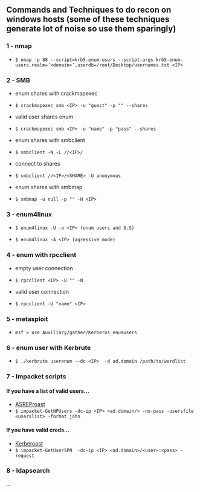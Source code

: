 ## Commands and Techniques to do recon on windows hosts (some of these techniques generate lot of noise so use them sparingly)

### 1 - nmap

* ``` $ nmap -p 88 --script=krb5-enum-users --script-args krb5-enum-users.realm=’<domain>’,userdb=/root/Desktop/usernames.txt <IP> ``` 

### 2 - SMB

* enum shares with crackmapexec 
* ``` $ crackmapexec smb <IP> -u "guest" -p "" --shares ```

* valid user shares enum
* ``` $ crackmapexec smb <IP> -u "name" -p "pass" --shares ```

* enum shares with smbclient
* ``` $ smbclient -N -L //<IP>/ ```

* connect to shares
* ``` $ smbclient //<IP>/<SHARE> -U anonymous ``` 

* enum shares with smbmap 
* ``` $ smbmap -u null -p "" -H <IP> ```


### 3 - enum4linux

* ``` $ enum4linux -U -o <IP> (enum users and O.S) ```   

* ``` $ enum4linux -A <IP> (agressive mode) ```


### 4 - enum with rpcclient 

* empty user connection 
* ``` $ rpcclient <IP> -U "" -N ```

* valid user connection
* ``` $ rpcclient -U "name" <IP> ```


### 5 - metasploit

* ``` msf > use Auxiliary/gather/Kerberos_enumusers ```


### 6 - enum user with Kerbrute

* ``` $ ./kerbrute userenum --dc <IP>  -d ad.domain /path/to/wordlist ```


### 7 - Impacket scripts

#### If you have a list of valid users...
* [ASREProast](https://www.thehacker.recipes/ad/movement/kerberos/asreproast) 
* ``` $ impacket-GetNPUsers -dc-ip <IP> <ad.domain/> -no-pass -usersfile <userslist> -format john ```


#### If you have valid creds...
* [Kerberoast](https://www.thehacker.recipes/ad/movement/kerberos/kerberoast)
* ``` $ impacket-GetUserSPN  -dc-ip <IP> <ad.domain>/<user>:<pass> -request ```


### 8 - ldapsearch

...
